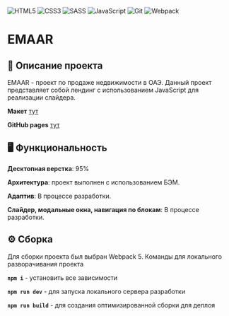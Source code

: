 ![HTML5](https://img.shields.io/badge/html5-%23E34F26.svg?style=for-the-badge&logo=html5&logoColor=white) ![CSS3](https://img.shields.io/badge/css3-%231572B6.svg?style=for-the-badge&logo=css3&logoColor=white) ![SASS](https://img.shields.io/badge/SASS-hotpink.svg?style=for-the-badge&logo=SASS&logoColor=white) ![JavaScript](https://img.shields.io/badge/javascript-%23323330.svg?style=for-the-badge&logo=javascript&logoColor=%23F7DF1E) ![Git](https://img.shields.io/badge/git-%23F05033.svg?style=for-the-badge&logo=git&logoColor=white) ![Webpack](https://img.shields.io/badge/webpack-%238DD6F9.svg?style=for-the-badge&logo=webpack&logoColor=black)
# EMAAR

## 📖 Описание проекта  
EMAAR - проект по продаже недвижимости в ОАЭ. Данный проект представляет собой лендинг с использованием JavaScript для реализации слайдера.

**Макет** [тут](https://www.figma.com/file/J7DLX0HUDmywsH4DDi9ZTJ/EMAAR-(project-catalog)-(Copy)?type=design&node-id=82-672&t=TzVi46eLqHBcTiHs-0)

**GitHub pages** [тут](https://ksushw.github.io/EMAAR_test/)

## 🖥️ Функциональность

**Десктопная верстка**: 95% 

**Архитектура**: проект выполнен с использованием БЭМ.

**Адаптив**: В процессе разработки.

**Слайдер, модальные окна, навигация по блокам**: В процессе разработки.

## ⚙️ Сборка  
Для сборки проекта был выбран Webpack 5. Команды для локального разворачивания проекта

**`npm i`** - установить все зависимости

**`npm run dev`** - для запуска локального сервера разработки

**`npm run build`** - для создания оптимизированной сборки для деплоя
